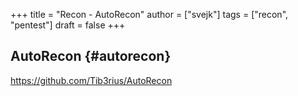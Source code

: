 +++
title = "Recon - AutoRecon"
author = ["svejk"]
tags = ["recon", "pentest"]
draft = false
+++

## AutoRecon {#autorecon}

<https://github.com/Tib3rius/AutoRecon>
